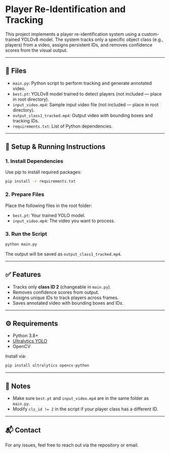 # Player Re-Identification and Tracking

This project implements a player re-identification system using a custom-trained YOLOv8 model. The system tracks only a specific object class (e.g., players) from a video, assigns persistent IDs, and removes confidence scores from the visual output.

---

## 📁 Files

- `main.py`: Python script to perform tracking and generate annotated video.
- `best.pt`: YOLOv8 model trained to detect players (not included — place in root directory).
- `input_video.mp4`: Sample input video file (not included — place in root directory).
- `output_class1_tracked.mp4`: Output video with bounding boxes and tracking IDs.
- `requirements.txt`: List of Python dependencies.

---

## 🔧 Setup & Running Instructions

### 1. Install Dependencies

Use pip to install required packages:

```bash
pip install -r requirements.txt
````

### 2. Prepare Files

Place the following files in the root folder:

* `best.pt`: Your trained YOLO model.
* `input_video.mp4`: The video you want to process.

### 3. Run the Script

```bash
python main.py
```

The output will be saved as `output_class1_tracked.mp4`.

---

## ✅ Features

* Tracks only **class ID 2** (changeable in `main.py`).
* Removes confidence scores from output.
* Assigns unique IDs to track players across frames.
* Saves annotated video with bounding boxes and IDs.

---

## ⚙️ Requirements

* Python 3.8+
* [Ultralytics YOLO](https://docs.ultralytics.com/)
* OpenCV

Install via:

```bash
pip install ultralytics opencv-python
```

---

## 📌 Notes

* Make sure `best.pt` and `input_video.mp4` are in the same folder as `main.py`.
* Modify `cls_id != 2` in the script if your player class has a different ID.

---

## 📬 Contact

For any issues, feel free to reach out via the repository or email.

